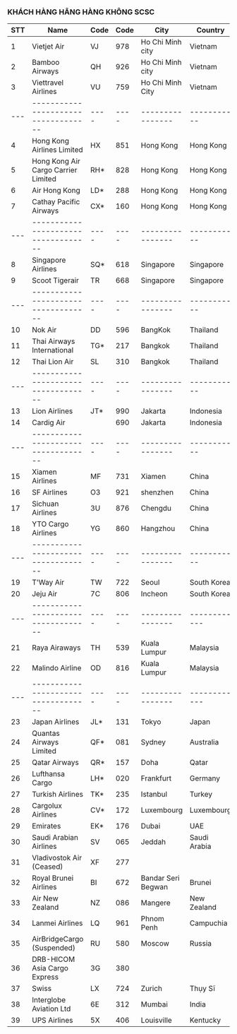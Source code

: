 ### KHÁCH HÀNG HÃNG HÀNG KHÔNG SCSC

| STT | Name                                | Code | Code | City               | Country      |
| --- | ----------------------------------- | ---- | ---- | ------------------ | ------------ |
| 1   | Vietjet Air                         | VJ   | 978  | Ho Chi Minh city   | Vietnam      |
| 2   | Bamboo Airways                      | QH   | 926  | Ho Chi Minh city   | Vietnam      |
| 3   | Viettravel Airlines                 | VU   | 759  | Ho Chi Minh City   | Vietnam      |
| --- | ----------------------------------- | ---- | ---- | ----------------   | -----------  |
| 4   | Hong Kong Airlines Limited          | HX   | 851  | Hong Kong          | Hong Kong    |
| 5   | Hong Kong Air Cargo Carrier Limited | RH\* | 828  | Hong Kong          | Hong Kong    |
| 6   | Air Hong Kong                       | LD\* | 288  | Hong Kong          | Hong Kong    |
| 7   | Cathay Pacific Airways              | CX\* | 160  | Hong Kong          | Hong Kong    |
| --- | ----------------------------------- | ---- | ---- | ----------------   | -----------  |
| 8   | Singapore Airlines                  | SQ\* | 618  | Singapore          | Singapore    |
| 9   | Scoot Tigerair                      | TR   | 668  | Singapore          | Singapore    |
| --- | ----------------------------------- | ---- | ---- | ----------------   | -----------  |
| 10  | Nok Air                             | DD   | 596  | BangKok            | Thailand     |
| 11  | Thai Airways International          | TG\* | 217  | Bangkok            | Thailand     |
| 12  | Thai Lion Air                       | SL   | 310  | Bangkok            | Thailand     |
| --- | ----------------------------------- | ---- | ---- | ----------------   | -----------  |
| 13  | Lion Airlines                       | JT\* | 990  | Jakarta            | Indonesia    |
| 14  | Cardig Air                          |      | 690  | Jakarta            | Indonesia    |
| --- | ----------------------------------- | ---- | ---- | ----------------   | -----------  |
| 15  | Xiamen Airlines                     | MF   | 731  | Xiamen             | China        |
| 16  | SF Airlines                         | O3   | 921  | shenzhen           | China        |
| 17  | Sichuan Airlines                    | 3U   | 876  | Chengdu            | China        |
| 18  | YTO Cargo Airlines                  | YG   | 860  | Hangzhou           | China        |
| --- | ----------------------------------- | ---- | ---- | ----------------   | -----------  |
| 19  | T'Way Air                           | TW   | 722  | Seoul              | South Korea  |
| 20  | Jeju Air                            | 7C   | 806  | Incheon            | South Korea  |
| --- | ----------------------------------- | ---- | ---- | ----------------   | ------------ |
| 21  | Raya Airaways                       | TH   | 539  | Kuala Lumpur       | Malaysia     |
| 22  | Malindo Airline                     | OD   | 816  | Kuala Lumpur       | Malaysia     |
| --- | ----------------------------------- | ---- | ---- | ----------------   | ------------ |
| 23  | Japan Airlines                      | JL\* | 131  | Tokyo              | Japan        |
| 24  | Quantas Airways Limited             | QF\* | 081  | Sydney             | Australia    |
| 25  | Qatar Airways                       | QR\* | 157  | Doha               | Qatar        |
| 26  | Lufthansa Cargo                     | LH\* | 020  | Frankfurt          | Germany      |
| 27  | Turkish Airlines                    | TK\* | 235  | Istanbul           | Turkey       |
| 28  | Cargolux Airlines                   | CV\* | 172  | Luxembourg         | Luxembourg   |
| 29  | Emirates                            | EK\* | 176  | Dubai              | UAE          |
| 30  | Saudi Arabian Airlines              | SV   | 065  | Jeddah             | Saudi Arabia |
| 31  | Vladivostok Air (Ceased)            | XF   | 277  |                    |              |
| 32  | Royal Brunei Airlines               | BI   | 672  | Bandar Seri Begwan | Brunei       |
| 33  | Air New Zealand                     | NZ   | 086  | Mangere            | New Zealand  |
| 34  | Lanmei Airlines                     | LQ   | 961  | Phnom Penh         | Campuchia    |
| 35  | AirBridgeCargo (Suspended)          | RU   | 580  | Moscow             | Russia       |
| 36  | DRB-HICOM Asia Cargo Express        | 3G   | 380  |                    |              |
| 37  | Swiss                               | LX   | 724  | Zurich             | Thụy Sĩ      |
| 38  | Interglobe Aviation Ltd             | 6E   | 312  | Mumbai             | India        |
| 39  | UPS Airlines                        | 5X   | 406  | Louisville         | Kentucky     |
